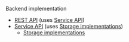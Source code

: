 Backend implementation

* [REST API](restapi) (uses [Service API](serviceapi))
* [Service API](serviceapi) (uses [Storage implementations](storage))
  * [Storage implementations](storage)
